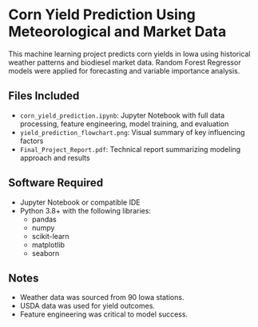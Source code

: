 # Corn Yield Prediction Using Meteorological and Market Data

This machine learning project predicts corn yields in Iowa using historical weather patterns and biodiesel market data. Random Forest Regressor models were applied for forecasting and variable importance analysis.

## Files Included
- `corn_yield_prediction.ipynb`: Jupyter Notebook with full data processing, feature engineering, model training, and evaluation
- `yield_prediction_flowchart.png`: Visual summary of key influencing factors
- `Final_Project_Report.pdf`: Technical report summarizing modeling approach and results

## Software Required
- Jupyter Notebook or compatible IDE
- Python 3.8+ with the following libraries:
  - pandas
  - numpy
  - scikit-learn
  - matplotlib
  - seaborn

## Notes
- Weather data was sourced from 90 Iowa stations.
- USDA data was used for yield outcomes.
- Feature engineering was critical to model success.
